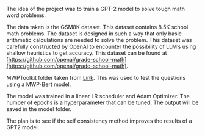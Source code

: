 The idea of the project was to train a GPT-2 model to solve tough math word problems.

The data taken is the GSM8K dataset. 
This dataset contains 8.5K school math problems. The dataset is designed in such a way that only basic arithmetic calculations are needed to solve the problem.
This dataset was carefully constructed by OpenAI to encounter the possibility of LLM’s using shallow heuristics to get accuracy. This dataset can be found at [https://github.com/openai/grade-school-math](https://github.com/openai/grade-school-math).

MWPToolkit folder taken from [Link](https://github.com/LYH-YF/MWPToolkit). This was used to test the questions using a MWP-Bert model.

The model was trained in a linear LR scheduler and Adam Optimizer. The number of epochs is a hyperparameter that can be tuned.  The output will be saved in the model folder.

The plan is to see if the self consistency method improves the results of a GPT2 model.
